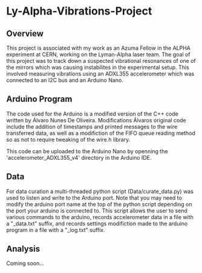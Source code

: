 # Ly-Alpha-Vibrations-Project
## Overview
This project is associated with my work as an Azuma Fellow in the ALPHA experiment at CERN, working on the Lyman-Alpha laser team. The goal of this project was to track down a suspected vibrational resonances of one of the mirrors which was causing instabilites in the experimental setup. This involved measuring vibrations using an ADXL355 accelerometer which was connected to an I2C bus and an Arduino Nano.

## Arduino Program
The code used for the Arduino is a modified version of the C++ code written by Álvaro Nunes De Oliveira. Modifications Álvaros original code include the addition of timestamps and printed messages to the wire transferred data, as well as a modifiction of the FIFO queue reading method so as not to require tweaking of the wire.h library. 

This code can be uploaded to the Arduino Nano by openning the 'accelerometer_ADXL355_v4' directory in the Arduino IDE.

## Data
For data curation a multi-threaded python script (Data/curate_data.py) was used to listen and write to the Arduino port. Note that you may need to modify the arduino port name at the top of the python script depending on the port your arduino is connected to. This script allows the user to send various commands to the arduino, records accelerometer data in a file with a "_data.txt" suffix, and records settings modifiction made to the arduino program in a file with a "_log.txt" suffix. 

## Analysis
Coming soon...
